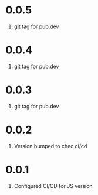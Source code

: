 # 0.0.5
1. git tag for pub.dev

# 0.0.4
1. git tag for pub.dev

# 0.0.3
1. git tag for pub.dev

# 0.0.2
1. Version bumped to chec ci/cd

# 0.0.1
1. Configured CI/CD for JS version